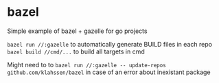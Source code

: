 # bazel

Simple example of bazel + gazelle for go projects


`bazel run //:gazelle` to automatically generate BUILD files in each repo
`bazel build //cmd/...` to build all targets in cmd

Might need to to `bazel run //:gazelle -- update-repos github.com/klahssen/bazel`
in case of an error about inexistant package